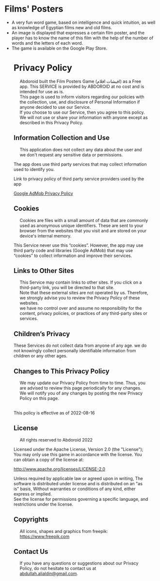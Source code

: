 
  <body>
    <div class="section_head">
        <h1>Films' Posters</h1>
    </div>
    <div class="app_list">
      <ul>
        <li>A very fun word game, based on intelligence and quick intuition, as well as knowledge of Egyptian films new and old films.</li>
        <li>An image is displayed that expresses a certain film poster, and the player has to know the name of this film with the help of the number of words and the letters of each word.</li>
        <li>The game is available on the Google Play Store.</li>
      </ul>
    </div>
    <div style="margin: 30px;">
    <h1>Privacy Policy</h1>
    <p style="margin-left: 20px;">Abdoroid built the Film Posters Game (افيشات افلام) as a Free app. This SERVICE is provided by ABDOROID at no cost and is intended for use as is.<br>
    This page is used to inform visitors regarding our policies with the collection, use, and disclosure of Personal Information if anyone decided to use our Service.<br>
    If you choose to use our Service, then you agree to this policy.<br> We will not use or share your information with anyone except as described in this Privacy Policy.</p>

<h2>Information Collection and Use</h2>
<p style="margin-left: 20px;">This application does not collect any data about the user and we don't request any sensitive data or permissions.<br>

The app does use third party services that may collect information used to identify you.<br>

Link to privacy policy of third party service providers used by the app<br>

<a href="https://support.google.com/admob/answer/6128543?hl=en" target="_self">Google AdMob Privacy Policy<a/>
</p>
<h2>Cookies</h2>
<p style="margin-left: 20px;">
Cookies are files with a small amount of data that are commonly used as anonymous unique identifiers. These are sent to your browser from the websites that you visit and are stored on your device's internal memory.<br>

This Service never use this “cookies”. However, the app may use third party code and libraries (Google AdMob) that may use “cookies” to collect information and improve their services.</p>

<h2>Links to Other Sites</h2>
<p style="margin-left: 20px;">This Service may contain links to other sites. If you click on a third-party link, you will be directed to that site. <br>Note that these external sites are not operated by us. Therefore, we strongly advise you to review the Privacy Policy of these websites.<br> we have no control over and assume no responsibility for the content, privacy policies, or practices of any third-party sites or services.</p>

<h2>Children’s Privacy</h2>
<p style="margin-left: 20px;">

These Services do not collect data from anyone of any age. we do not knowingly collect personally identifiable information from children or any other ages.
</p>
<h2>Changes to This Privacy Policy</h2>
<p style="margin-left: 20px;">We may update our Privacy Policy from time to time. Thus, you are advised to review this page periodically for any changes.<br> We will notify you of any changes by posting the new Privacy Policy on this page.

<br>This policy is effective as of 2022-08-16</p>

<h2>License</h2>
<p style="margin-left: 20px;">All rights reserved to Abdoroid 2022<br>

Licensed under the Apache License, Version 2.0 (the "License");<br>
You may only use this game in accordance with the license. You can obtain a copy of the license at:<br>

<a  href="http://www.apache.org/licenses/LICENSE-2.0" target="_self">http://www.apache.org/licenses/LICENSE-2.0</a><br>

Unless required by applicable law or agreed upon in writing,
The software is distributed under license and is distributed on an "as is" basis,
Without warranties or conditions of any kind, either express or implied.<br>
See the license for permissions governing a specific language, and restrictions under the license.</p>

<h2>Copyrights</h2>
<p style="margin-left: 20px;">All icons, shapes and graphics from freepik:<br>
   <a href="https://www.freepik.com" target="_self">https://www.freepik.com</a>
</p>

<h2>Contact Us</h2>
<p style="margin-left: 20px;">If you have any questions or suggestions about our Privacy Policy, do not hesitate to contact us at <a href="mailto:abdullah.alialdin@gmail.com">abdullah.alialdin@gmail.com</a>.</p>
</div>
  </body>
